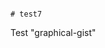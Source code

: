                                                                                                                         # test7
Test "graphical-gist"